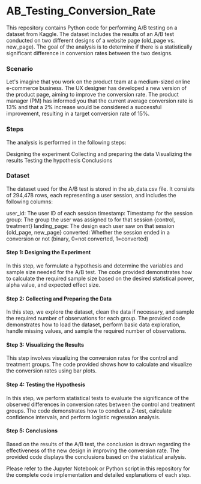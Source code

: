 # AB_Testing_Conversion_Rate

This repository contains Python code for performing A/B testing on a dataset from Kaggle. The dataset includes the results of an A/B test conducted on two different designs of a website page (old_page vs. new_page). The goal of the analysis is to determine if there is a statistically significant difference in conversion rates between the two designs.

### Scenario
Let's imagine that you work on the product team at a medium-sized online e-commerce business. The UX designer has developed a new version of the product page, aiming to improve the conversion rate. The product manager (PM) has informed you that the current average conversion rate is 13% and that a 2% increase would be considered a successful improvement, resulting in a target conversion rate of 15%.

### Steps
The analysis is performed in the following steps:

Designing the experiment
Collecting and preparing the data
Visualizing the results
Testing the hypothesis
Conclusions

### Dataset
The dataset used for the A/B test is stored in the ab_data.csv file. It consists of 294,478 rows, each representing a user session, and includes the following columns:

user_id: The user ID of each session
timestamp: Timestamp for the session
group: The group the user was assigned to for that session {control, treatment}
landing_page: The design each user saw on that session {old_page, new_page}
converted: Whether the session ended in a conversion or not (binary, 0=not converted, 1=converted)


#### Step 1: Designing the Experiment
In this step, we formulate a hypothesis and determine the variables and sample size needed for the A/B test. The code provided demonstrates how to calculate the required sample size based on the desired statistical power, alpha value, and expected effect size.

#### Step 2: Collecting and Preparing the Data
In this step, we explore the dataset, clean the data if necessary, and sample the required number of observations for each group. The provided code demonstrates how to load the dataset, perform basic data exploration, handle missing values, and sample the required number of observations.

#### Step 3: Visualizing the Results
This step involves visualizing the conversion rates for the control and treatment groups. The code provided shows how to calculate and visualize the conversion rates using bar plots.

#### Step 4: Testing the Hypothesis
In this step, we perform statistical tests to evaluate the significance of the observed differences in conversion rates between the control and treatment groups. The code demonstrates how to conduct a Z-test, calculate confidence intervals, and perform logistic regression analysis.

#### Step 5: Conclusions
Based on the results of the A/B test, the conclusion is drawn regarding the effectiveness of the new design in improving the conversion rate. The provided code displays the conclusions based on the statistical analysis.

Please refer to the Jupyter Notebook or Python script in this repository for the complete code implementation and detailed explanations of each step.




